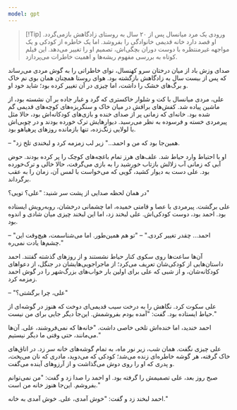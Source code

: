 ```yaml
---
model: gpt
---
```


> [!Tip] ورودی
> یک مرد میانسال پس از ۲۰ سال به روستای زادگاهش بازمی‌گردد. او قصد دارد خانه قدیمی خانوادگی را بفروشد. اما یک خاطره از کودکی و یک مواجهه غیرمنتظره با دوست دوران بچگی‌اش، تصمیم او را تغییر می‌دهد. این فیلم کوتاه به بررسی مفهوم ریشه‌ها و اهمیت خاطرات می‌پردازد.

صدای وزش باد از میان درختان سرو کهنسال، نوای خاطراتی را به گوش مردی می‌رساند که پس از بیست سال به زادگاهش بازگشته بود. هوای روستا همچنان همان بوی نم خاک و برگ‌های خشک را داشت، اما چیزی در آن تغییر کرده بود؛ شاید خود او.

علی، مردی میانسال با کت و شلوار خاکستری که گرد و غبار جاده بر آن نشسته بود، از ماشین پیاده شد. کفش‌های براقش در میان خاک و سنگریزه‌های کوچه‌های قدیمی گم شده بود. خانه‌ای که زمانی پر از صدای خنده و بازی‌های کودکانه‌اش بود، حالا مثل پیرمردی خسته و فرسوده به نظر می‌رسید. دیوارهایش ترک خورده بودند و در چوبی‌اش با لولایی زنگ‌زده، تنها بازمانده روزهای پرهیاهو بود.

– "همین‌جا بود که من و احمد…" زیر لب زمزمه کرد و لبخندی تلخ زد.

او با احتیاط وارد حیاط شد. علف‌های هرز تمام باغچه‌های کوچک را پر کرده بودند. حوض آبی که زمانی آب زلالش بازتاب خورشید را به بازی می‌گرفت، حالا خالی و ترک‌خورده بود. علی دست به دیوار کشید، گویی که می‌خواست با لمس آن، زمان را به عقب برگرداند.

در همان لحظه صدایی از پشت سر شنید: "علی؟ تویی؟"

علی برگشت. پیرمردی با عصا و قامتی خمیده، اما چشمانی درخشان، روبه‌رویش ایستاده بود. احمد بود، دوست کودکی‌اش. علی لبخند زد، اما این لبخند چیزی میان شادی و اندوه بود.

– "احمد… چقدر تغییر کردی." – "تو هم همین‌طور. اما می‌شناسمت، هیچ‌وقت این چشم‌ها یادت نمی‌ره."

آن‌ها ساعت‌ها روی سکوی کنار حیاط نشستند و از روزهای گذشته گفتند. احمد داستان‌هایی از کودکی‌شان تعریف می‌کرد؛ از ماجراجویی‌هایشان در جنگل، از دعواهای کودکانه‌شان، و از شبی که علی برای اولین بار خواب‌های بزرگ‌شهر را در گوش احمد زمزمه کرد.

– "علی، چرا برگشتی؟"

علی سکوت کرد. نگاهش را به درخت سیب قدیمی‌ای دوخت که هنوز در گوشه‌ای از حیاط ایستاده بود. گفت: "آمده بودم بفروشمش. این‌جا دیگر جایی برای من نیست."

احمد خندید، اما خنده‌اش تلخی خاصی داشت. "خانه‌ها که نمی‌فروشند، علی. آن‌ها می‌مانند، حتی وقتی ما دیگر نیستیم."

علی چیزی نگفت. همان شب، زیر نور ماه، به تمام گوشه‌های خانه سر زد. در اتاق‌های خاک گرفته، هر گوشه خاطره‌ای زنده می‌شد؛ کودکی که می‌دوید، مادری که نان می‌پخت، و پدری که او را روی دوش می‌گذاشت و از آرزوهای آینده می‌گفت.

صبح روز بعد، علی تصمیمش را گرفته بود. او احمد را صدا زد و گفت: "من نمی‌توانم بفروشم. این‌جا هنوز خانه من است."

احمد لبخند زد و گفت: "خوش آمدی، علی. خوش آمدی به خانه."
